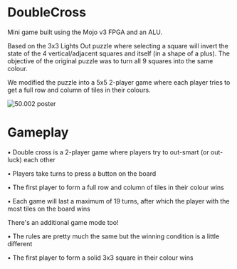 # DoubleCross

Mini game built using the Mojo v3 FPGA and an ALU.

Based on the 3x3 Lights Out puzzle where selecting a square will invert the state of the 4 vertical/adjacent squares and itself (in a shape of a plus). The objective of the original puzzle was to turn all 9 squares into the same colour.

We modified the puzzle into a 5x5 2-player game where each player tries to get a full row and column of tiles in their colours.

![50.002 poster](https://github.com/latashalenus/DoubleCross/blob/master/double-cross.jpg)

# Gameplay

• Double cross is a 2-player game where players try to out-smart (or out-luck) each other

• Players take turns to press a button on the board

• The first player to form a full row and column of tiles in their colour wins

• Each game will last a maximum of 19 turns, after which the player with the most tiles on the board wins

There's an additional game mode too!

• The rules are pretty much the same but the winning condition is a little different 

• The first player to form a solid 3x3 square in their colour wins
